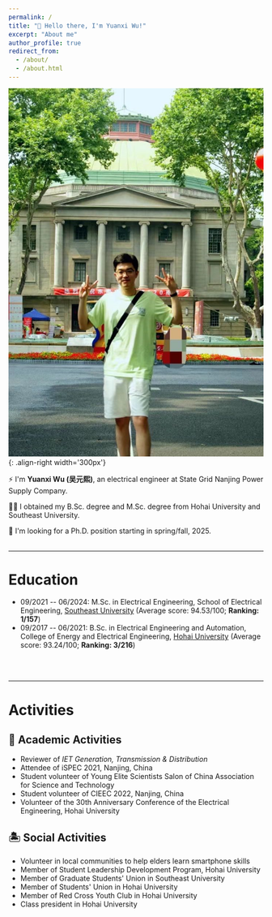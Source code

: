 ```yaml
---
permalink: /
title: "👋 Hello there, I'm Yuanxi Wu!"
excerpt: "About me"
author_profile: true
redirect_from: 
  - /about/
  - /about.html
---
```


![Illustration of combining vision and language modalities](/images/image_to_text.png){: .align-right width='300px'}

⚡ I'm **Yuanxi Wu (吴元熙)**, an electrical engineer at State Grid Nanjing Power Supply Company.
<!--a final year graduate student at [Southeast University](https://www.seu.edu.cn/english/main.htm).-->

👨‍🎓 I obtained my B.Sc. degree and M.Sc. degree from Hohai University and Southeast University. <!--I'm currently working towards my Master's thesis in the field of uncertainty quantification.-->

📡 I'm looking for a Ph.D. position starting in spring/fall, 2025.
<br/>
<br/>

---

# Education

- 09/2021 -- 06/2024: M.Sc. in Electrical Engineering, School of Electrical Engineering, [Southeast University](https://www.seu.edu.cn/english/main.htm) (Average score: 94.53/100; **Ranking: 1/157**) 
- 09/2017 -- 06/2021: B.Sc. in Electrical Engineering and Automation, College of Energy and Electrical Engineering, [Hohai University](https://en.hhu.edu.cn/) (Average score: 93.24/100; **Ranking: 3/216**)
<br/>
<br/>

---

# Activities
## 📜 Academic Activities

- Reviewer of *IET Generation, Transmission & Distribution*
- Attendee of iSPEC 2021, Nanjing, China
- Student volunteer of Young Elite Scientists Salon of China Association for Science and Technology
- Student volunteer of CIEEC 2022, Nanjing, China
- Volunteer of the 30th Anniversary Conference of the Electrical Engineering, Hohai University
  
## 🏝️ Social Activities

- Volunteer in local communities to help elders learn smartphone skills
- Member of Student Leadership Development Program, Hohai University
- Member of Graduate Students' Union in Southeast University
- Member of Students' Union in Hohai University
- Member of Red Cross Youth Club in Hohai University
- Class president in Hohai University 

